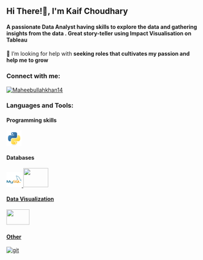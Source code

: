 <h2 align="left">Hi There!👋, I'm Kaif Choudhary</h2>

#### A passionate Data Analyst having skills to explore the data and gathering insights from the data . Great story-teller using Impact Visualisation  on Tableau

🤝 I’m looking for help with **seeking roles that cultivates my passion and help me  to grow**

<h3 align="left">Connect with me:</h3>
<p align="left">
<a href="https://www.linkedin.com/in/khan-maheebullah-nisar-ahmed-8b54641b1/" target="blank"><img align="center" src="https://raw.githubusercontent.com/rahuldkjain/github-profile-readme-generator/master/src/images/icons/Social/linked-in-alt.svg" alt="Maheebullahkhan14" height="30" width="40" /></a>
</p>

<h3 align="left">Languages and Tools:</h3>
<h4> Programming skills </h4>

<p <a href="https://www.python.org" target="_blank" rel="noreferrer"> <img src="https://raw.githubusercontent.com/devicons/devicon/master/icons/python/python-original.svg" alt="python" width="40" height="40"/>





<h4> Databases </h4>
 <a href="https://www.mysql.com/" target="_blank" rel="noreferrer"> <img src="https://raw.githubusercontent.com/devicons/devicon/master/icons/mysql/mysql-original-wordmark.svg" alt="mysql" width="40" height="40"/> </a> <a href="https://www.oracle.com/" target="_blank" rel="noreferrer"> 
 <img src="https://github.com/ShrutiL1396/Shruti_Lanke/blob/main/microsoft-sql-server-logo.png" width="65" height="50"/>


<h4> Data Visualization </h4>
<img src="https://github.com/ShrutiL1396/Shruti_Lanke/blob/main/tableau.png" width="60" height="40"/> 

 


<h4> Other </h4>
 <a href="https://git-scm.com/" target="_blank" rel="noreferrer"> <img src="https://www.vectorlogo.zone/logos/git-scm/git-scm-icon.svg" alt="git" width="40" height="40"/> 
